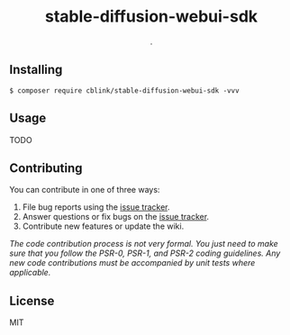 <h1 align="center"> stable-diffusion-webui-sdk </h1>

<p align="center"> .</p>


## Installing

```shell
$ composer require cblink/stable-diffusion-webui-sdk -vvv
```

## Usage

TODO

## Contributing

You can contribute in one of three ways:

1. File bug reports using the [issue tracker](https://github.com/cblink/stable-diffusion-webui-sdk/issues).
2. Answer questions or fix bugs on the [issue tracker](https://github.com/cblink/stable-diffusion-webui-sdk/issues).
3. Contribute new features or update the wiki.

_The code contribution process is not very formal. You just need to make sure that you follow the PSR-0, PSR-1, and PSR-2 coding guidelines. Any new code contributions must be accompanied by unit tests where applicable._

## License

MIT